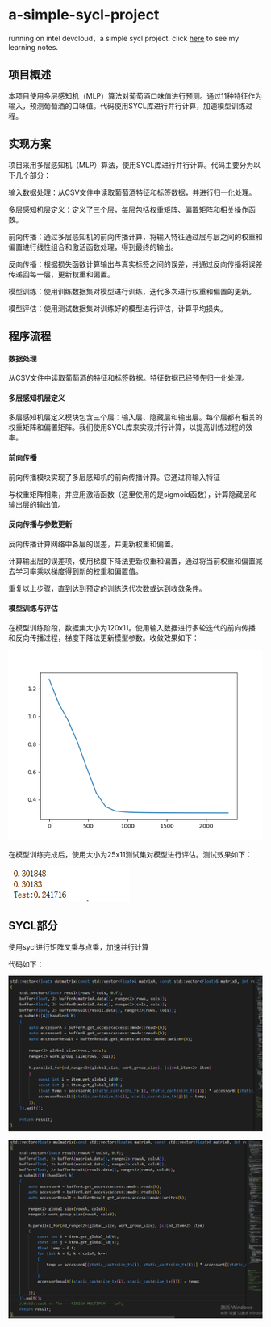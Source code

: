 # a-simple-sycl-project
running on intel devcloud，a simple sycl project.
click [here](https://github.com/HJLQZ/a-simple-sycl-project/blob/main/SYCLLearningNotes.md) to see my learning notes.


## 项目概述

本项目使用多层感知机（MLP）算法对葡萄酒口味值进行预测。通过11种特征作为输入，预测葡萄酒的口味值。代码使用SYCL库进行并行计算，加速模型训练过程。

## 实现方案

项目采用多层感知机（MLP）算法，使用SYCL库进行并行计算。代码主要分为以下几个部分：

输入数据处理：从CSV文件中读取葡萄酒特征和标签数据，并进行归一化处理。

多层感知机层定义：定义了三个层，每层包括权重矩阵、偏置矩阵和相关操作函数。

前向传播：通过多层感知机的前向传播计算，将输入特征通过层与层之间的权重和偏置进行线性组合和激活函数处理，得到最终的输出。

反向传播：根据损失函数计算输出与真实标签之间的误差，并通过反向传播将误差传递回每一层，更新权重和偏置。

模型训练：使用训练数据集对模型进行训练，迭代多次进行权重和偏置的更新。

模型评估：使用测试数据集对训练好的模型进行评估，计算平均损失。

## 程序流程

#### 数据处理

从CSV文件中读取葡萄酒的特征和标签数据。特征数据已经预先归一化处理。

#### 多层感知机层定义

多层感知机层定义模块包含三个层：输入层、隐藏层和输出层。每个层都有相关的权重矩阵和偏置矩阵。我们使用SYCL库来实现并行计算，以提高训练过程的效率。

#### **前向传播**

前向传播模块实现了多层感知机的前向传播计算。它通过将输入特征

与权重矩阵相乘，并应用激活函数（这里使用的是sigmoid函数），计算隐藏层和输出层的输出值。

#### **反向传播与参数更新**

反向传播计算网络中各层的误差，并更新权重和偏置。

计算输出层的误差项，使用梯度下降法更新权重和偏置，通过将当前权重和偏置减去学习率乘以梯度得到新的权重和偏置值。

重复以上步骤，直到达到预定的训练迭代次数或达到收敛条件。

#### **模型训练与评估**

在模型训练阶段，数据集大小为120x11。使用输入数据进行多轮迭代的前向传播和反向传播过程，梯度下降法更新模型参数。收敛效果如下：

![模型效果](./images/media/image1.png)

在模型训练完成后，使用大小为25x11测试集对模型进行评估。测试效果如下：

![测试](./images/media/image2.png)

## SYCL部分

使用sycl进行矩阵叉乘与点乘，加速并行计算

代码如下：

![点乘](./images/media/image3.png)

![叉乘](./images/media/image4.png)
